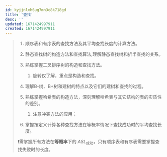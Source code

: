 ```yaml
---
id: kyjjnlxh6ug7mn3c8k718gd
title: '查找'
desc: ''
updated: 1671424997911
created: 1671424997911
---
```


> 1. 顺序表和有序表的查找方法及其平均查找长度的计算方法。
>
> 2. 静态查找树的构造方法和查找算法,理解静态查找树和折半查找的关系。
> 3. 熟练掌握二叉排序树的构造和查找方法。
>    1. 旋转仅了解，重点是构造和查找。
> 4. 理解B-树、B+树和建树的特点以及它们的建树和查找的过程。
> 5. 熟练掌握哈希表的构造方法，深刻理解哈希表与其它结构的表的实质性的差别。
>    1. 注意冲突方法的应用；
> 6. 掌握按定义计算各种查找方法在等概率情况下查找成功时的平均查找长度。
>
> ❗需掌握所有方法在**等概率**下的 $ASL_{\text{成功}}$，只有顺序表和有序表需要掌握查找失败时的长度。



